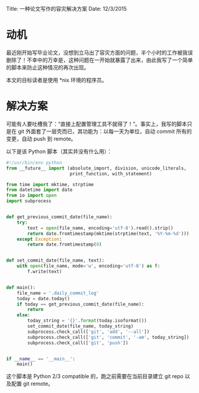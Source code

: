 Title: 一种论文写作的容灾解决方案
Date: 12/3/2015

# 动机

最近刚开始写毕业论文，没想到立马出了容灾方面的问题，半个小时的工作被我误删除了！不幸中的万幸是，这种问题在一开始就暴露了出来，由此我写了一个简单的脚本来防止这种情况的再次出现。

本文的目标读者是使用 *nix 环境的程序员。

# 解决方案

可能有人要吐槽我了：“直接上配置管理工具不就得了！”。事实上，我写的脚本只是在 git 外面套了一层壳而已，其功能为：以每一天为单位，自动 commit 所有的变更，自动 push 到 remote。

以下是该 Python 脚本（其实并没有什么用）：

```python
#!/usr/bin/env python
from __future__ import (absolute_import, division, unicode_literals,
                        print_function, with_statement)

from time import mktime, strptime
from datetime import date
from io import open
import subprocess


def get_previous_commit_date(file_name):
    try:
        text = open(file_name, encoding='utf-8').read().strip()
        return date.fromtimestamp(mktime(strptime(text, '%Y-%m-%d')))
    except Exception:
        return date.fromtimestamp(0)


def set_commit_date(file_name, text):
    with open(file_name, mode='w', encoding='utf-8') as f:
        f.write(text)


def main():
    file_name = '.daily_commit_log'
    today = date.today()
    if today == get_previous_commit_date(file_name):
        return
    else:
        today_string = '{}'.format(today.isoformat())
        set_commit_date(file_name, today_string)
        subprocess.check_call(['git', 'add', '--all'])
        subprocess.check_call(['git', 'commit', '-am', today_string])
        subprocess.check_call(['git', 'push'])


if __name__ == '__main__':
    main()
```

这个脚本是 Python 2/3 compatible 的，跑之前需要在当前目录建立 git repo 以及配置 git remote。